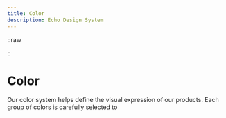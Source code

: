 ```yaml
---
title: Color
description: Echo Design System
---
```


::raw

<script setup>
const primaryColors = ['white', 'orange', 'black']
const secondaryColors = ['blue', 'red']
const tertiaryColors = ['yellow', 'green', 'blue-light', 'red-dark', 'lime', 'cyan']

const shadeTypes = {
  primary: ['black-shades', 'orange-shades'],
  secondary: ['blue-shades', 'red-shades'],
  tertiary: [
    'blue-light-shades',
    'cyan-shades',
    'yellow-shades',
    'red-dark-shades',
    'green-shades',
    'lime-shades'
  ]
}
</script>

<template>
<div class="color-display"> <section class="color-section">
      <div class="color-heading">
        <h2>Primary color</h2>
        <p>Our primary colors form the foundation of our visual identity.</p>
      </div>
      <div class="color-grid primary-colors">
        <div v-for="color in primaryColors"
             :key="color"
             class="color-box"
             :class="color">
             <span class="color-name">{{ color }}</span>
        </div>
      </div>
    </section>

  <section class="color-section">
      <div class="color-heading">
        <h2>Secondary color</h2>
        <p>Secondary colors complement our primary palette and provide additional visual hierarchy.</p>
      </div>
      <div class="color-grid secondary-colors">
        <div v-for="color in secondaryColors"
             :key="color"
             class="color-box"
             :class="color">
             <span class="color-name">{{ color }}</span>
        </div>
      </div>
    </section>

  <section class="color-section">
      <div class="color-heading">
        <h2>Tertiary color</h2>
        <p>Our tertiary colors provide flexibility for various UI elements and states.</p>
      </div>
      <div class="color-grid tertiary-colors">
        <div v-for="color in tertiaryColors"
             :key="color"
             class="color-box"
             :class="color">
             <span class="color-name">{{ color }}</span>
        </div>
      </div>
    </section>

    <section class="shades-section">
      <h2>Primary color shades</h2>
      <div class="color-shades">
        <div v-for="type in shadeTypes.primary"
             :key="type"
             class="shade-row"
             :class="type">
          <div v-for="n in 8" :key="n" class="shade"></div>
        </div>
      </div>

      <h2>Secondary color shades</h2>
      <div class="color-shades">
        <div v-for="type in shadeTypes.secondary"
             :key="type"
             class="shade-row"
             :class="type">
          <div v-for="n in 8" :key="n" class="shade"></div>
        </div>
      </div>

      <h2>Tertiary color shades</h2>
      <div class="color-shades">
        <div v-for="type in shadeTypes.tertiary"
             :key="type"
             class="shade-row"
             :class="type">
          <div v-for="n in 8" :key="n" class="shade"></div>
        </div>
      </div>
    </section>

  </div>
</template>

<style scoped>
.color-display {
  margin: 2rem 0;
}

.color-section {
  margin-bottom: 3rem;
}

.color-heading {
  margin-bottom: 1.5rem;
}

.color-heading h2 {
  font-size: 1.5rem;
  font-weight: 600;
  margin-bottom: 0.5rem;
}

.color-grid {
  display: grid;
  gap: 1rem;
}

.primary-colors {
  grid-template-columns: repeat(3, 1fr);
}

.secondary-colors {
  grid-template-columns: repeat(2, 1fr);
}

.tertiary-colors {
  grid-template-columns: repeat(3, 1fr);
  grid-template-rows: repeat(2, 1fr);
}

.color-box {
  aspect-ratio: 1;
  border-radius: 4px;
  display: flex;
  align-items: flex-end;
  padding: 0.75rem;
  position: relative;
}

.color-name {
  color: white;
  font-size: 0.875rem;
  text-shadow: 0 1px 2px rgba(0,0,0,0.5);
}

.white { 
  background-color: #FFFFFF; 
  border: 1px solid #EEEEEE; 
}
.white .color-name {
  color: #333;
  text-shadow: none;
}

.orange { background-color: #FF4D00; }
.black { background-color: #000000; }
.blue { background-color: #4B6BFB; }
.red { background-color: #FF0000; }
.yellow { background-color: #FFB800; }
.green { background-color: #00C853; }
.blue-light { background-color: #4B6BFB; }
.red-dark { background-color: #D32F2F; }
.lime { background-color: #C6FF00; }
.cyan { background-color: #00BCD4; }

.color-shades {
  margin: 1.5rem 0 3rem;
}

.shade-row {
  display: flex;
  gap: 4px;
  margin-bottom: 4px;
}

.shade {
  flex: 1;
  aspect-ratio: 1;
  border-radius: 2px;
}

.black-shades .shade:nth-child(1) { background-color: #000000; }
.black-shades .shade:nth-child(2) { background-color: #1A1A1A; }
.black-shades .shade:nth-child(3) { background-color: #333333; }
.black-shades .shade:nth-child(4) { background-color: #4D4D4D; }
.black-shades .shade:nth-child(5) { background-color: #666666; }
.black-shades .shade:nth-child(6) { background-color: #808080; }
.black-shades .shade:nth-child(7) { background-color: #999999; }
.black-shades .shade:nth-child(8) { background-color: #B3B3B3; }

.orange-shades .shade:nth-child(1) { background-color: #FF4D00; }
.orange-shades .shade:nth-child(2) { background-color: #FF6B1A; }
.orange-shades .shade:nth-child(3) { background-color: #FF8533; }
.orange-shades .shade:nth-child(4) { background-color: #FF9F4D; }
.orange-shades .shade:nth-child(5) { background-color: #FFB866; }
.orange-shades .shade:nth-child(6) { background-color: #FFD180; }
.orange-shades .shade:nth-child(7) { background-color: #FFE0B3; }
.orange-shades .shade:nth-child(8) { background-color: #FFF0E6; }

@media (max-width: 768px) {
  .primary-colors,
  .secondary-colors,
  .tertiary-colors {
    grid-template-columns: repeat(2, 1fr);
  }
}
</style>

::

# Color

Our color system helps define the visual expression of our products. Each group of colors is carefully selected to
